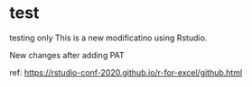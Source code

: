 # test
testing only
This is a new modificatino using Rstudio.

New changes after adding PAT 

ref: https://rstudio-conf-2020.github.io/r-for-excel/github.html

